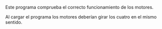 Este programa comprueba el correcto funcionamiento de los motores.

Al cargar el programa los motores deberían girar los cuatro en el mismo sentido.

